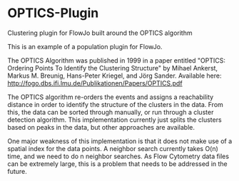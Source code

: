 # OPTICS-Plugin
Clustering plugin for FlowJo built around the OPTICS algorithm

This is an example of a population plugin for FlowJo. 

The OPTICS Algorithm was published in 1999 in a paper entitled "OPTICS: Ordering Points To Identify the Clustering Structure" by
Mihael Ankerst, Markus M. Breunig, Hans-Peter Kriegel, and Jörg Sander. 
Available here: http://fogo.dbs.ifi.lmu.de/Publikationen/Papers/OPTICS.pdf

The OPTICS algorithm re-orders the events and assigns a reachability distance in order to identify the structure of the clusters in the data. From this, the data can be sorted through manually, or run through a cluster detection algorithm. This implementation currently just splits the clusters based on peaks in the data, but other approaches are available.

One major weakness of this implementation is that it does not make use of a spatial index for the data points. A neighbor search currently takes O(n) time, and we need to do n neighbor searches. As Flow Cytometry data files can be extremely large, this is a problem that needs to be addressed in the future.

